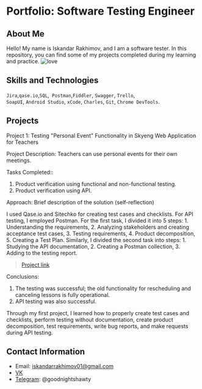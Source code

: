 # Portfolio: Software Testing Engineer

## About Me

Hello! My name is Iskandar Rakhimov, and I am a software tester.
In this repository, you can find some of my projects completed during my learning and practice.
![love](https://static1.cbrimages.com/wordpress/wp-content/uploads/2020/04/Netero-Featured.jpg?q=50&fit=contain&w=1140&h=&dpr=1.5)
<br>

## Skills and Technologies
``Jira``,``qase.io``,``SQL``,`` Postman``,``Fiddler``, ``Swagger``, ``Trello``, <br>
``SoapUI``, ``Android Studio``, ``xCode``, ``Charles``, ``Git``, ``Chrome DevTools``.




## Projects

<p> Project 1: Testing "Personal Event" Functionality in Skyeng Web Application for Teachers</p>
Project Description: Teachers can use personal events for their own meetings.
<p>Tasks Completed::<p>
<ol>
  <li>Product verification using functional and non-functional testing.</li>
  <li>Product verification using API.</li>
</ol>

<p>Approach: Brief description of the solution (self-reflection)<p>

I used Qase.io and Sitechko for creating test cases and checklists. For API testing, I employed Postman. For the first task, I divided it into 5 steps: 1. Understanding the requirements, 2. Analyzing stakeholders and creating acceptance test cases, 3. Testing requirements, 4. Product decomposition, 5. Creating a Test Plan. Similarly, I divided the second task into steps: 1. Studying the API documentation, 2. Creating a Postman collection, 3. Adding to the testing report.

> <a href="https://start.skyeng.ru">Project link</a>

 <p>Conclusions:<p>
<ol>
  <li>The testing was successful; the old functionality for rescheduling and canceling lessons is fully operational.</li>
  <li>API testing was also successful.</li>
</ol>

Through my first project, I learned how to properly create test cases and checklists, perform testing without documentation, create product decomposition, test requirements, write bug reports, and make requests during API testing.
<br> 

## Contact Information
- Email: iskandarrakhimov01@gmail.com
- [VK](https://vk.com/idiskanduar)
- [Telegram](https://web.telegram.org/k/): @goodnightshawty

